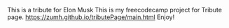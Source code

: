 This is a tribute for Elon Musk 
This is my freecodecamp project for Tribute page. 
https://zumh.github.io/tributePage/main.html Enjoy!
